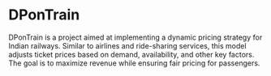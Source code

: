 # DPonTrain
DPonTrain is a project aimed at implementing a dynamic pricing strategy for Indian railways. Similar to airlines and ride-sharing services, this model adjusts ticket prices based on demand, availability, and other key factors. The goal is to maximize revenue while ensuring fair pricing for passengers.

